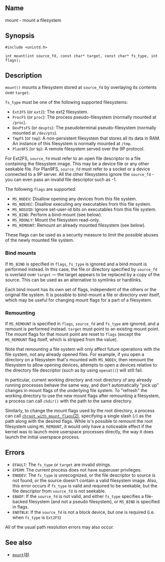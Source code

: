 ## Name

mount - mount a filesystem

## Synopsis

```**c++
#include <unistd.h>

int mount(int source_fd, const char* target, const char* fs_type, int flags);
```

## Description

`mount()` mounts a filesystem stored at `source_fd` by overlaying its contents
over `target`.

`fs_type` must be one of the following supported filesystems:

* `Ext2FS` (or `ext2`): The ext2 filesystem.
* `ProcFS` (or `proc`): The process pseudo-filesystem (normally mounted at `/proc`).
* `DevPtsFS` (or `devpts`): The pseudoterminal pseudo-filesystem (normally mounted at `/dev/pts`).
* `TmpFS` (or `tmp`): A non-persistent filesystem that stores all its data in RAM. An instance of this filesystem is normally mounted at `/tmp`.
* `Plan9FS` (or `9p`): A remote filesystem served over the 9P protocol.

For Ext2FS, `source_fd` must refer to an open file descriptor to a file
containing the filesystem image. This may be a device file or any other seekable
file. For Plan9FS, `source_fd` must refer to a socket or a device connected to a
9P server. All the other filesystems ignore the `source_fd` - you can even pass
an invalid file descriptor such as -1.

The following `flags` are supported:

* `MS_NODEV`: Disallow opening any devices from this file system.
* `MS_NOEXEC`: Disallow executing any executables from this file system.
* `MS_NOSUID`: Ignore set-user-id bits on executables from this file system.
* `MS_BIND`: Perform a bind-mount (see below).
* `MS_RDONLY`: Mount the filesystem read-only.
* `MS_REMOUNT`: Remount an already mounted filesystem (see below).

These flags can be used as a security measure to limit the possible abuses of the newly
mounted file system.

### Bind mounts

If `MS_BIND` is specified in `flags`, `fs_type` is ignored and a bind mount is
performed instead. In this case, the file or directory specified by `source_fd`
is overlaid over `target` — the target appears to be replaced by a copy of the
source. This can be used as an alternative to symlinks or hardlinks.

Each bind mount has its own set of flags, independent of the others or the
original file system. It is possible to bind-mount a file or directory over
itself, which may be useful for changing mount flags for a part of a filesystem.

### Remounting

If `MS_REMOUNT` is specified in `flags`, `source_fd` and `fs_type` are ignored,
and a remount is performed instead. `target` must point to an existing mount
point. The mount flags for that mount point are reset to `flags` (except the
`MS_REMOUNT` flag itself, which is stripped from the value).

Note that remounting a file system will only affect future operations with the
file system, not any already opened files. For example, if you open a directory
on a filesystem that's mounted with `MS_NODEV`, then remount the filesystem to
allow opening devices, attempts to open a devices relative to the directory file
descriptor (such as by using `openat()`) will still fail.

In particular, current working directory and root directory of any already
running processes behave the same way, and don't automatically "pick up" changes
in mount flags of the underlying file system. To "refresh" the working directory
to use the new mount flags after remounting a filesystem, a process can call
`chdir()` with the path to the same directory.

Similarly, to change the mount flags used by the root directory, a process can
call [`chroot_with_mount_flags`(2)](chroot.md), specifying a single slash (`/`)
as the path along with the desired flags. While is's possible to remount the
root filesystem using `MS_REMOUNT`, it would only have a noticeable effect if
the kernel was to launch more userspace processes directly, the way it does
launch the initial userspace process.

## Errors

* `EFAULT`: The `fs_type` or `target` are invalid strings.
* `EPERM`: The current process does not have superuser privileges.
* `ENODEV`: The `fs_type` is unrecognized, or the file descriptor to source is
  not found, or the source doesn't contain a valid filesystem image. Also, this
  error occurs if `fs_type` is valid and required to be seekable, but the file
  descriptor from `source_fd` is not seekable.
* `EBADF`: If the `source_fd` is not valid, and either `fs_type` specifies a
  file-backed filesystem (and not a pseudo filesystem), or `MS_BIND` is
  specified in flags.
* `ENOTBLK`: If the `source_fd` is not a block device, but one is required (i.e.
  when `fs_type` is `Ext2FS`)

All of the usual path resolution errors may also occur.

## See also

* [`mount`(8)](../man8/mount.md)
